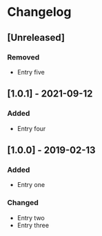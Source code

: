 # Changelog

## [Unreleased]
### Removed
- Entry five

## [1.0.1] - 2021-09-12
### Added
- Entry four

## [1.0.0] - 2019-02-13
### Added
- Entry one

### Changed
- Entry two
- Entry three
